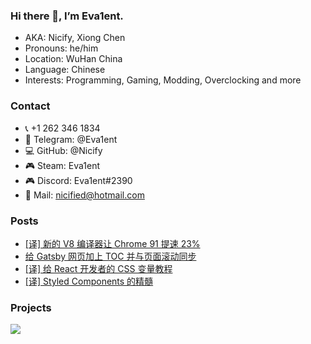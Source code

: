 ### Hi there 👋, I’m Eva1ent.

- AKA: Nicify, Xiong Chen
- Pronouns: he/him
- Location: WuHan China
- Language: Chinese
- Interests: Programming, Gaming, Modding, Overclocking and more

### Contact
- 📞 +1 262 346 1834
- 💬 Telegram: @Eva1ent
- 💻 GitHub: @Nicify
- 🎮 Steam: Eva1ent
- 🎮 Discord: Eva1ent#2390
- 📧 Mail: nicified@hotmail.com

### Posts

- [[译] 新的 V8 编译器让 Chrome 91 提速 23%](https://github.com/Nicify/Nicify/discussions/22)
- [给 Gatsby 网页加上 TOC 并与页面滚动同步](https://github.com/Nicify/Nicify/discussions/20)
- [[译] 给 React 开发者的 CSS 变量教程](https://github.com/Nicify/Nicify/discussions/18)
- [[译] Styled Components 的精髓](https://github.com/Nicify/Nicify/discussions/17)

### Projects

![]('./assets/arrow_down.svg')